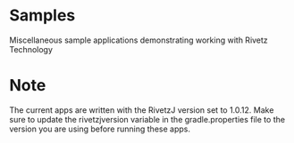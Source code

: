 # Samples
Miscellaneous sample applications demonstrating working with Rivetz Technology 
# Note 
The current apps are written with the RivetzJ version set to 1.0.12. Make sure to update the rivetzjversion variable in the gradle.properties file to the version you are using before running these apps.
